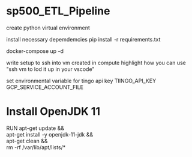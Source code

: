 # sp500_ETL_Pipeline
create python virtual environment 

install necessary depemdemcies
pip install -r requirements.txt

docker-compose up -d


write setup to ssh into vm created in compute 
highlight how you can use "ssh vm to lod it up in your vscode"

set environmental variable for tingo api key
TIINGO_API_KEY
GCP_SERVICE_ACCOUNT_FILE


# Install OpenJDK 11
RUN apt-get update && \
    apt-get install -y openjdk-11-jdk && \
    apt-get clean && \
    rm -rf /var/lib/apt/lists/*